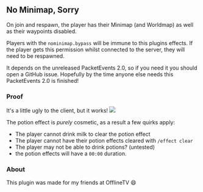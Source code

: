 ## No Minimap, Sorry

On join and respawn, the player has their Minimap (and Worldmap) as well as their waypoints disabled.

Players with the `nominimap.bypass` will be immune to this plugins effects. If the player gets this permission whilst connected to the server, they will need to be respawned.

It depends on the unreleased PacketEvents 2.0, so if you need it you should open a GitHub issue. Hopefully by the time anyone else needs this PacketEvents 2.0 is finished!

### Proof
It's a little ugly to the client, but it works! 
![](https://cdn.discordapp.com/attachments/1071578610860822539/1134403267909136394/image.png)

The potion effect is *purely* cosmetic, as a result a few quirks apply:
* The player cannot drink milk to clear the potion effect
* The player cannot have their potion effects cleared with `/effect clear`
* The player may not be able to drink potions? (untested)
* the potion effects will have a `00:00` duration. 

### About
This plugin was made for my friends at OfflineTV 😄
